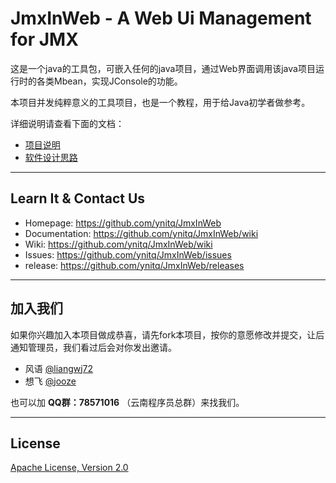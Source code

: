 # JmxInWeb - A Web Ui Management for JMX
这是一个java的工具包，可嵌入任何的java项目，通过Web界面调用该java项目运行时的各类Mbean，实现JConsole的功能。

本项目并发纯粹意义的工具项目，也是一个教程，用于给Java初学者做参考。

详细说明请查看下面的文档：

- [项目说明](https://github.com/ynitq/JmxInWeb/wiki)
- [软件设计思路](https://github.com/ynitq/JmxInWeb/wiki/Software_Architecture_Description)

---

## Learn It & Contact Us
- Homepage: https://github.com/ynitq/JmxInWeb
- Documentation: https://github.com/ynitq/JmxInWeb/wiki
- Wiki: https://github.com/ynitq/JmxInWeb/wiki
- Issues: https://github.com/ynitq/JmxInWeb/issues
- release: https://github.com/ynitq/JmxInWeb/releases

---

## 加入我们

如果你兴趣加入本项目做成恭喜，请先fork本项目，按你的意愿修改并提交，让后通知管理员，我们看过后会对你发出邀请。

- 风语 [@liangwj72](https://github.com/liangwj72)
- 想飞 [@jooze](https://github.com/jooze)

也可以加 **QQ群：78571016** （云南程序员总群）来找我们。

---

## License
<a href="http://www.apache.org/licenses/LICENSE-2.0.html" target="_blank">Apache License, Version 2.0</a>

